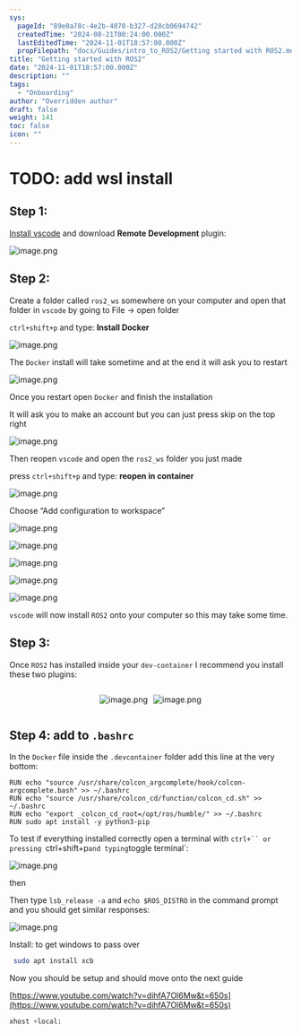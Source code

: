 ```yaml
---
sys:
  pageId: "89e0a78c-4e2b-4070-b327-d28cb0694742"
  createdTime: "2024-08-21T00:24:00.000Z"
  lastEditedTime: "2024-11-01T18:57:00.000Z"
  propFilepath: "docs/Guides/intro_to_ROS2/Getting started with ROS2.md"
title: "Getting started with ROS2"
date: "2024-11-01T18:57:00.000Z"
description: ""
tags:
  - "Onboarding"
author: "Overridden author"
draft: false
weight: 141
toc: false
icon: ""
---
```


# TODO: add wsl install

## Step 1:

[Install vscode](https://code.visualstudio.com/download) and download **Remote Development** plugin:

![image.png](https://prod-files-secure.s3.us-west-2.amazonaws.com/d518164a-d88e-44d1-a4ee-3adb3bd8bce0/efb52993-1881-4a40-b95e-6f020334f022/image.png?X-Amz-Algorithm=AWS4-HMAC-SHA256&X-Amz-Content-Sha256=UNSIGNED-PAYLOAD&X-Amz-Credential=ASIAZI2LB466WRY3OXRE%2F20250403%2Fus-west-2%2Fs3%2Faws4_request&X-Amz-Date=20250403T131939Z&X-Amz-Expires=3600&X-Amz-Security-Token=IQoJb3JpZ2luX2VjEIX%2F%2F%2F%2F%2F%2F%2F%2F%2F%2FwEaCXVzLXdlc3QtMiJIMEYCIQClXeVnZkx%2BmVCxm0dGk7p7mqJOocy%2Bl8HoRjFMcYb8QgIhAOM2odTeTPIoeC8L0F2sbVG3Qsj%2FEmU553U39FmQAv5IKogECO7%2F%2F%2F%2F%2F%2F%2F%2F%2F%2FwEQABoMNjM3NDIzMTgzODA1IgzdzAPymAKC7cPVmFoq3APztGQtlGLeQSMlEaNnjEVMKTIOZMrri6zVkMioxTZLqlXDllPkszd4%2BacRQ%2FyW23msqcx1H8iszPS95PmsGqx34N00SAn2ozQXEKxELK0%2BTZ3HZr3FOeYacn1xdU1aCukawA3WhEqbvM%2F3VPezKyKZYbMM%2Bok7EqnZwwEMFMjMPOcbxQk6Dy6KuPI2B23wrCe2s6f6hES%2FMMSXt4Wt82knwIYILyofpvd48vM%2FTgr3Wju6EWKAywUNVxRVPHCKpQvoBVmSqy5MGLZwa%2BzeO8EKlG36Q8ck4z%2FNP9FlNKLrF%2FyaQfTHcizAQtaKgK09zCk61Lrn2lcFbL6UhmPLUfAaoUkEzOb%2FyCV1TCxWTdT9zxilbKI2xNznyyXwxyNW1uVjJZl4gV%2Bw68yAv7DJOrsyebAnIlIlkZnu5%2BnqCra%2FKkurzilfUqm1zq76K9O4yR3QOQRIwmqtcEmQBZ9I37Ic3ABoIp1L4vbqE%2FgikKtr6cOPy5E9VAwsgkePVzlAUS0REHzp6%2FYnltFoPNLiMoHyNidsxD%2FJzuq6jXZCkPoa4vVWTIl2qGABpA0Weij9HAc%2BFq4x2N1sT%2F%2F2Q2nr5wmRXh%2BuaAY5jZwz0L25HchuQcDCfkGheFEg3bvGgTDt%2Frm%2FBjqkAb9nYl8M%2F0rlSq6OTYMxZ%2FgCtKfXcmERNRQWMQh7UBaO3H3rG5Z2BFOnTCnzdEDT7uyLo45N85mQmh9CM9yGrVoiuefkr20V9A3kfgfYk81n02McHwwdYJ4KsPMHMLfLNAA7aMNytHTM4T4%2B3Lr7HkViyK%2BlL9tOwSXBvd0NiFJCNbZrIoUv3dDyq0mrbUpIv7YjWi6QL%2Ftuw%2BAqIphzrJY4Wl8a&X-Amz-Signature=9d8d2aa61ec186d905e47f9dd196ae8fcdd9c72b986469f2de30af49b4e60b3f&X-Amz-SignedHeaders=host&x-id=GetObject)

## Step 2:

Create a folder called `ros2_ws` somewhere on your computer and open that folder in `vscode` by going to File → open folder 

`ctrl+shift+p` and type: **Install Docker**

![image.png](https://prod-files-secure.s3.us-west-2.amazonaws.com/d518164a-d88e-44d1-a4ee-3adb3bd8bce0/2269dc0e-1cd5-47ff-bceb-c04ad9b2eab0/image.png?X-Amz-Algorithm=AWS4-HMAC-SHA256&X-Amz-Content-Sha256=UNSIGNED-PAYLOAD&X-Amz-Credential=ASIAZI2LB466WRY3OXRE%2F20250403%2Fus-west-2%2Fs3%2Faws4_request&X-Amz-Date=20250403T131939Z&X-Amz-Expires=3600&X-Amz-Security-Token=IQoJb3JpZ2luX2VjEIX%2F%2F%2F%2F%2F%2F%2F%2F%2F%2FwEaCXVzLXdlc3QtMiJIMEYCIQClXeVnZkx%2BmVCxm0dGk7p7mqJOocy%2Bl8HoRjFMcYb8QgIhAOM2odTeTPIoeC8L0F2sbVG3Qsj%2FEmU553U39FmQAv5IKogECO7%2F%2F%2F%2F%2F%2F%2F%2F%2F%2FwEQABoMNjM3NDIzMTgzODA1IgzdzAPymAKC7cPVmFoq3APztGQtlGLeQSMlEaNnjEVMKTIOZMrri6zVkMioxTZLqlXDllPkszd4%2BacRQ%2FyW23msqcx1H8iszPS95PmsGqx34N00SAn2ozQXEKxELK0%2BTZ3HZr3FOeYacn1xdU1aCukawA3WhEqbvM%2F3VPezKyKZYbMM%2Bok7EqnZwwEMFMjMPOcbxQk6Dy6KuPI2B23wrCe2s6f6hES%2FMMSXt4Wt82knwIYILyofpvd48vM%2FTgr3Wju6EWKAywUNVxRVPHCKpQvoBVmSqy5MGLZwa%2BzeO8EKlG36Q8ck4z%2FNP9FlNKLrF%2FyaQfTHcizAQtaKgK09zCk61Lrn2lcFbL6UhmPLUfAaoUkEzOb%2FyCV1TCxWTdT9zxilbKI2xNznyyXwxyNW1uVjJZl4gV%2Bw68yAv7DJOrsyebAnIlIlkZnu5%2BnqCra%2FKkurzilfUqm1zq76K9O4yR3QOQRIwmqtcEmQBZ9I37Ic3ABoIp1L4vbqE%2FgikKtr6cOPy5E9VAwsgkePVzlAUS0REHzp6%2FYnltFoPNLiMoHyNidsxD%2FJzuq6jXZCkPoa4vVWTIl2qGABpA0Weij9HAc%2BFq4x2N1sT%2F%2F2Q2nr5wmRXh%2BuaAY5jZwz0L25HchuQcDCfkGheFEg3bvGgTDt%2Frm%2FBjqkAb9nYl8M%2F0rlSq6OTYMxZ%2FgCtKfXcmERNRQWMQh7UBaO3H3rG5Z2BFOnTCnzdEDT7uyLo45N85mQmh9CM9yGrVoiuefkr20V9A3kfgfYk81n02McHwwdYJ4KsPMHMLfLNAA7aMNytHTM4T4%2B3Lr7HkViyK%2BlL9tOwSXBvd0NiFJCNbZrIoUv3dDyq0mrbUpIv7YjWi6QL%2Ftuw%2BAqIphzrJY4Wl8a&X-Amz-Signature=ec891c6a26f4c5c525e0e1a6210bc230ccea0393c36160d1b608f480bf41f1ef&X-Amz-SignedHeaders=host&x-id=GetObject)

The `Docker` install will take sometime and at the end it will ask you to restart

![image.png](https://prod-files-secure.s3.us-west-2.amazonaws.com/d518164a-d88e-44d1-a4ee-3adb3bd8bce0/ed233f78-be33-4b1f-b89c-9c346c0e961e/image.png?X-Amz-Algorithm=AWS4-HMAC-SHA256&X-Amz-Content-Sha256=UNSIGNED-PAYLOAD&X-Amz-Credential=ASIAZI2LB466WRY3OXRE%2F20250403%2Fus-west-2%2Fs3%2Faws4_request&X-Amz-Date=20250403T131939Z&X-Amz-Expires=3600&X-Amz-Security-Token=IQoJb3JpZ2luX2VjEIX%2F%2F%2F%2F%2F%2F%2F%2F%2F%2FwEaCXVzLXdlc3QtMiJIMEYCIQClXeVnZkx%2BmVCxm0dGk7p7mqJOocy%2Bl8HoRjFMcYb8QgIhAOM2odTeTPIoeC8L0F2sbVG3Qsj%2FEmU553U39FmQAv5IKogECO7%2F%2F%2F%2F%2F%2F%2F%2F%2F%2FwEQABoMNjM3NDIzMTgzODA1IgzdzAPymAKC7cPVmFoq3APztGQtlGLeQSMlEaNnjEVMKTIOZMrri6zVkMioxTZLqlXDllPkszd4%2BacRQ%2FyW23msqcx1H8iszPS95PmsGqx34N00SAn2ozQXEKxELK0%2BTZ3HZr3FOeYacn1xdU1aCukawA3WhEqbvM%2F3VPezKyKZYbMM%2Bok7EqnZwwEMFMjMPOcbxQk6Dy6KuPI2B23wrCe2s6f6hES%2FMMSXt4Wt82knwIYILyofpvd48vM%2FTgr3Wju6EWKAywUNVxRVPHCKpQvoBVmSqy5MGLZwa%2BzeO8EKlG36Q8ck4z%2FNP9FlNKLrF%2FyaQfTHcizAQtaKgK09zCk61Lrn2lcFbL6UhmPLUfAaoUkEzOb%2FyCV1TCxWTdT9zxilbKI2xNznyyXwxyNW1uVjJZl4gV%2Bw68yAv7DJOrsyebAnIlIlkZnu5%2BnqCra%2FKkurzilfUqm1zq76K9O4yR3QOQRIwmqtcEmQBZ9I37Ic3ABoIp1L4vbqE%2FgikKtr6cOPy5E9VAwsgkePVzlAUS0REHzp6%2FYnltFoPNLiMoHyNidsxD%2FJzuq6jXZCkPoa4vVWTIl2qGABpA0Weij9HAc%2BFq4x2N1sT%2F%2F2Q2nr5wmRXh%2BuaAY5jZwz0L25HchuQcDCfkGheFEg3bvGgTDt%2Frm%2FBjqkAb9nYl8M%2F0rlSq6OTYMxZ%2FgCtKfXcmERNRQWMQh7UBaO3H3rG5Z2BFOnTCnzdEDT7uyLo45N85mQmh9CM9yGrVoiuefkr20V9A3kfgfYk81n02McHwwdYJ4KsPMHMLfLNAA7aMNytHTM4T4%2B3Lr7HkViyK%2BlL9tOwSXBvd0NiFJCNbZrIoUv3dDyq0mrbUpIv7YjWi6QL%2Ftuw%2BAqIphzrJY4Wl8a&X-Amz-Signature=f4c088b332b001e2064051e05fe30ea5a06c4c5b8e086d0b052546012c4e8859&X-Amz-SignedHeaders=host&x-id=GetObject)

Once you restart open `Docker` and finish the installation

It will ask you to make an account but you can just press skip on the top right

![image.png](https://prod-files-secure.s3.us-west-2.amazonaws.com/d518164a-d88e-44d1-a4ee-3adb3bd8bce0/21010ad9-1659-4fd9-9f59-9932a09b2a3d/image.png?X-Amz-Algorithm=AWS4-HMAC-SHA256&X-Amz-Content-Sha256=UNSIGNED-PAYLOAD&X-Amz-Credential=ASIAZI2LB466WRY3OXRE%2F20250403%2Fus-west-2%2Fs3%2Faws4_request&X-Amz-Date=20250403T131939Z&X-Amz-Expires=3600&X-Amz-Security-Token=IQoJb3JpZ2luX2VjEIX%2F%2F%2F%2F%2F%2F%2F%2F%2F%2FwEaCXVzLXdlc3QtMiJIMEYCIQClXeVnZkx%2BmVCxm0dGk7p7mqJOocy%2Bl8HoRjFMcYb8QgIhAOM2odTeTPIoeC8L0F2sbVG3Qsj%2FEmU553U39FmQAv5IKogECO7%2F%2F%2F%2F%2F%2F%2F%2F%2F%2FwEQABoMNjM3NDIzMTgzODA1IgzdzAPymAKC7cPVmFoq3APztGQtlGLeQSMlEaNnjEVMKTIOZMrri6zVkMioxTZLqlXDllPkszd4%2BacRQ%2FyW23msqcx1H8iszPS95PmsGqx34N00SAn2ozQXEKxELK0%2BTZ3HZr3FOeYacn1xdU1aCukawA3WhEqbvM%2F3VPezKyKZYbMM%2Bok7EqnZwwEMFMjMPOcbxQk6Dy6KuPI2B23wrCe2s6f6hES%2FMMSXt4Wt82knwIYILyofpvd48vM%2FTgr3Wju6EWKAywUNVxRVPHCKpQvoBVmSqy5MGLZwa%2BzeO8EKlG36Q8ck4z%2FNP9FlNKLrF%2FyaQfTHcizAQtaKgK09zCk61Lrn2lcFbL6UhmPLUfAaoUkEzOb%2FyCV1TCxWTdT9zxilbKI2xNznyyXwxyNW1uVjJZl4gV%2Bw68yAv7DJOrsyebAnIlIlkZnu5%2BnqCra%2FKkurzilfUqm1zq76K9O4yR3QOQRIwmqtcEmQBZ9I37Ic3ABoIp1L4vbqE%2FgikKtr6cOPy5E9VAwsgkePVzlAUS0REHzp6%2FYnltFoPNLiMoHyNidsxD%2FJzuq6jXZCkPoa4vVWTIl2qGABpA0Weij9HAc%2BFq4x2N1sT%2F%2F2Q2nr5wmRXh%2BuaAY5jZwz0L25HchuQcDCfkGheFEg3bvGgTDt%2Frm%2FBjqkAb9nYl8M%2F0rlSq6OTYMxZ%2FgCtKfXcmERNRQWMQh7UBaO3H3rG5Z2BFOnTCnzdEDT7uyLo45N85mQmh9CM9yGrVoiuefkr20V9A3kfgfYk81n02McHwwdYJ4KsPMHMLfLNAA7aMNytHTM4T4%2B3Lr7HkViyK%2BlL9tOwSXBvd0NiFJCNbZrIoUv3dDyq0mrbUpIv7YjWi6QL%2Ftuw%2BAqIphzrJY4Wl8a&X-Amz-Signature=b6604c21f1792677302fd2b6cc1fffe159e57882113b59950f1499df7c2116c4&X-Amz-SignedHeaders=host&x-id=GetObject)

Then reopen `vscode` and open the `ros2_ws` folder you just made

press `ctrl+shift+p` and type: **reopen in container**

![image.png](https://prod-files-secure.s3.us-west-2.amazonaws.com/d518164a-d88e-44d1-a4ee-3adb3bd8bce0/4e93b8c2-41ad-488c-8095-c74205196118/image.png?X-Amz-Algorithm=AWS4-HMAC-SHA256&X-Amz-Content-Sha256=UNSIGNED-PAYLOAD&X-Amz-Credential=ASIAZI2LB466WRY3OXRE%2F20250403%2Fus-west-2%2Fs3%2Faws4_request&X-Amz-Date=20250403T131939Z&X-Amz-Expires=3600&X-Amz-Security-Token=IQoJb3JpZ2luX2VjEIX%2F%2F%2F%2F%2F%2F%2F%2F%2F%2FwEaCXVzLXdlc3QtMiJIMEYCIQClXeVnZkx%2BmVCxm0dGk7p7mqJOocy%2Bl8HoRjFMcYb8QgIhAOM2odTeTPIoeC8L0F2sbVG3Qsj%2FEmU553U39FmQAv5IKogECO7%2F%2F%2F%2F%2F%2F%2F%2F%2F%2FwEQABoMNjM3NDIzMTgzODA1IgzdzAPymAKC7cPVmFoq3APztGQtlGLeQSMlEaNnjEVMKTIOZMrri6zVkMioxTZLqlXDllPkszd4%2BacRQ%2FyW23msqcx1H8iszPS95PmsGqx34N00SAn2ozQXEKxELK0%2BTZ3HZr3FOeYacn1xdU1aCukawA3WhEqbvM%2F3VPezKyKZYbMM%2Bok7EqnZwwEMFMjMPOcbxQk6Dy6KuPI2B23wrCe2s6f6hES%2FMMSXt4Wt82knwIYILyofpvd48vM%2FTgr3Wju6EWKAywUNVxRVPHCKpQvoBVmSqy5MGLZwa%2BzeO8EKlG36Q8ck4z%2FNP9FlNKLrF%2FyaQfTHcizAQtaKgK09zCk61Lrn2lcFbL6UhmPLUfAaoUkEzOb%2FyCV1TCxWTdT9zxilbKI2xNznyyXwxyNW1uVjJZl4gV%2Bw68yAv7DJOrsyebAnIlIlkZnu5%2BnqCra%2FKkurzilfUqm1zq76K9O4yR3QOQRIwmqtcEmQBZ9I37Ic3ABoIp1L4vbqE%2FgikKtr6cOPy5E9VAwsgkePVzlAUS0REHzp6%2FYnltFoPNLiMoHyNidsxD%2FJzuq6jXZCkPoa4vVWTIl2qGABpA0Weij9HAc%2BFq4x2N1sT%2F%2F2Q2nr5wmRXh%2BuaAY5jZwz0L25HchuQcDCfkGheFEg3bvGgTDt%2Frm%2FBjqkAb9nYl8M%2F0rlSq6OTYMxZ%2FgCtKfXcmERNRQWMQh7UBaO3H3rG5Z2BFOnTCnzdEDT7uyLo45N85mQmh9CM9yGrVoiuefkr20V9A3kfgfYk81n02McHwwdYJ4KsPMHMLfLNAA7aMNytHTM4T4%2B3Lr7HkViyK%2BlL9tOwSXBvd0NiFJCNbZrIoUv3dDyq0mrbUpIv7YjWi6QL%2Ftuw%2BAqIphzrJY4Wl8a&X-Amz-Signature=88a9cfc473c3afd8ec39352edf3d074add81370f757d573de2a92017a366758f&X-Amz-SignedHeaders=host&x-id=GetObject)

Choose “Add configuration to workspace”

![image.png](https://prod-files-secure.s3.us-west-2.amazonaws.com/d518164a-d88e-44d1-a4ee-3adb3bd8bce0/9560b282-5060-4989-ba37-97e7b2c22476/image.png?X-Amz-Algorithm=AWS4-HMAC-SHA256&X-Amz-Content-Sha256=UNSIGNED-PAYLOAD&X-Amz-Credential=ASIAZI2LB466WRY3OXRE%2F20250403%2Fus-west-2%2Fs3%2Faws4_request&X-Amz-Date=20250403T131939Z&X-Amz-Expires=3600&X-Amz-Security-Token=IQoJb3JpZ2luX2VjEIX%2F%2F%2F%2F%2F%2F%2F%2F%2F%2FwEaCXVzLXdlc3QtMiJIMEYCIQClXeVnZkx%2BmVCxm0dGk7p7mqJOocy%2Bl8HoRjFMcYb8QgIhAOM2odTeTPIoeC8L0F2sbVG3Qsj%2FEmU553U39FmQAv5IKogECO7%2F%2F%2F%2F%2F%2F%2F%2F%2F%2FwEQABoMNjM3NDIzMTgzODA1IgzdzAPymAKC7cPVmFoq3APztGQtlGLeQSMlEaNnjEVMKTIOZMrri6zVkMioxTZLqlXDllPkszd4%2BacRQ%2FyW23msqcx1H8iszPS95PmsGqx34N00SAn2ozQXEKxELK0%2BTZ3HZr3FOeYacn1xdU1aCukawA3WhEqbvM%2F3VPezKyKZYbMM%2Bok7EqnZwwEMFMjMPOcbxQk6Dy6KuPI2B23wrCe2s6f6hES%2FMMSXt4Wt82knwIYILyofpvd48vM%2FTgr3Wju6EWKAywUNVxRVPHCKpQvoBVmSqy5MGLZwa%2BzeO8EKlG36Q8ck4z%2FNP9FlNKLrF%2FyaQfTHcizAQtaKgK09zCk61Lrn2lcFbL6UhmPLUfAaoUkEzOb%2FyCV1TCxWTdT9zxilbKI2xNznyyXwxyNW1uVjJZl4gV%2Bw68yAv7DJOrsyebAnIlIlkZnu5%2BnqCra%2FKkurzilfUqm1zq76K9O4yR3QOQRIwmqtcEmQBZ9I37Ic3ABoIp1L4vbqE%2FgikKtr6cOPy5E9VAwsgkePVzlAUS0REHzp6%2FYnltFoPNLiMoHyNidsxD%2FJzuq6jXZCkPoa4vVWTIl2qGABpA0Weij9HAc%2BFq4x2N1sT%2F%2F2Q2nr5wmRXh%2BuaAY5jZwz0L25HchuQcDCfkGheFEg3bvGgTDt%2Frm%2FBjqkAb9nYl8M%2F0rlSq6OTYMxZ%2FgCtKfXcmERNRQWMQh7UBaO3H3rG5Z2BFOnTCnzdEDT7uyLo45N85mQmh9CM9yGrVoiuefkr20V9A3kfgfYk81n02McHwwdYJ4KsPMHMLfLNAA7aMNytHTM4T4%2B3Lr7HkViyK%2BlL9tOwSXBvd0NiFJCNbZrIoUv3dDyq0mrbUpIv7YjWi6QL%2Ftuw%2BAqIphzrJY4Wl8a&X-Amz-Signature=9eb336ed43651e550787264ad98d4dd5a1068ed5c967b621a549a3e64f134499&X-Amz-SignedHeaders=host&x-id=GetObject)

![image.png](https://prod-files-secure.s3.us-west-2.amazonaws.com/d518164a-d88e-44d1-a4ee-3adb3bd8bce0/2ee63f81-886b-48e8-a553-dc6e5eac99e4/image.png?X-Amz-Algorithm=AWS4-HMAC-SHA256&X-Amz-Content-Sha256=UNSIGNED-PAYLOAD&X-Amz-Credential=ASIAZI2LB466WRY3OXRE%2F20250403%2Fus-west-2%2Fs3%2Faws4_request&X-Amz-Date=20250403T131939Z&X-Amz-Expires=3600&X-Amz-Security-Token=IQoJb3JpZ2luX2VjEIX%2F%2F%2F%2F%2F%2F%2F%2F%2F%2FwEaCXVzLXdlc3QtMiJIMEYCIQClXeVnZkx%2BmVCxm0dGk7p7mqJOocy%2Bl8HoRjFMcYb8QgIhAOM2odTeTPIoeC8L0F2sbVG3Qsj%2FEmU553U39FmQAv5IKogECO7%2F%2F%2F%2F%2F%2F%2F%2F%2F%2FwEQABoMNjM3NDIzMTgzODA1IgzdzAPymAKC7cPVmFoq3APztGQtlGLeQSMlEaNnjEVMKTIOZMrri6zVkMioxTZLqlXDllPkszd4%2BacRQ%2FyW23msqcx1H8iszPS95PmsGqx34N00SAn2ozQXEKxELK0%2BTZ3HZr3FOeYacn1xdU1aCukawA3WhEqbvM%2F3VPezKyKZYbMM%2Bok7EqnZwwEMFMjMPOcbxQk6Dy6KuPI2B23wrCe2s6f6hES%2FMMSXt4Wt82knwIYILyofpvd48vM%2FTgr3Wju6EWKAywUNVxRVPHCKpQvoBVmSqy5MGLZwa%2BzeO8EKlG36Q8ck4z%2FNP9FlNKLrF%2FyaQfTHcizAQtaKgK09zCk61Lrn2lcFbL6UhmPLUfAaoUkEzOb%2FyCV1TCxWTdT9zxilbKI2xNznyyXwxyNW1uVjJZl4gV%2Bw68yAv7DJOrsyebAnIlIlkZnu5%2BnqCra%2FKkurzilfUqm1zq76K9O4yR3QOQRIwmqtcEmQBZ9I37Ic3ABoIp1L4vbqE%2FgikKtr6cOPy5E9VAwsgkePVzlAUS0REHzp6%2FYnltFoPNLiMoHyNidsxD%2FJzuq6jXZCkPoa4vVWTIl2qGABpA0Weij9HAc%2BFq4x2N1sT%2F%2F2Q2nr5wmRXh%2BuaAY5jZwz0L25HchuQcDCfkGheFEg3bvGgTDt%2Frm%2FBjqkAb9nYl8M%2F0rlSq6OTYMxZ%2FgCtKfXcmERNRQWMQh7UBaO3H3rG5Z2BFOnTCnzdEDT7uyLo45N85mQmh9CM9yGrVoiuefkr20V9A3kfgfYk81n02McHwwdYJ4KsPMHMLfLNAA7aMNytHTM4T4%2B3Lr7HkViyK%2BlL9tOwSXBvd0NiFJCNbZrIoUv3dDyq0mrbUpIv7YjWi6QL%2Ftuw%2BAqIphzrJY4Wl8a&X-Amz-Signature=34f5a254b78878e3a673cca7e855860a3577750c96ebe33d5914d9665276246b&X-Amz-SignedHeaders=host&x-id=GetObject)

![image.png](https://prod-files-secure.s3.us-west-2.amazonaws.com/d518164a-d88e-44d1-a4ee-3adb3bd8bce0/ae1580b2-b048-407e-aed9-b584224a7a04/image.png?X-Amz-Algorithm=AWS4-HMAC-SHA256&X-Amz-Content-Sha256=UNSIGNED-PAYLOAD&X-Amz-Credential=ASIAZI2LB466WRY3OXRE%2F20250403%2Fus-west-2%2Fs3%2Faws4_request&X-Amz-Date=20250403T131939Z&X-Amz-Expires=3600&X-Amz-Security-Token=IQoJb3JpZ2luX2VjEIX%2F%2F%2F%2F%2F%2F%2F%2F%2F%2FwEaCXVzLXdlc3QtMiJIMEYCIQClXeVnZkx%2BmVCxm0dGk7p7mqJOocy%2Bl8HoRjFMcYb8QgIhAOM2odTeTPIoeC8L0F2sbVG3Qsj%2FEmU553U39FmQAv5IKogECO7%2F%2F%2F%2F%2F%2F%2F%2F%2F%2FwEQABoMNjM3NDIzMTgzODA1IgzdzAPymAKC7cPVmFoq3APztGQtlGLeQSMlEaNnjEVMKTIOZMrri6zVkMioxTZLqlXDllPkszd4%2BacRQ%2FyW23msqcx1H8iszPS95PmsGqx34N00SAn2ozQXEKxELK0%2BTZ3HZr3FOeYacn1xdU1aCukawA3WhEqbvM%2F3VPezKyKZYbMM%2Bok7EqnZwwEMFMjMPOcbxQk6Dy6KuPI2B23wrCe2s6f6hES%2FMMSXt4Wt82knwIYILyofpvd48vM%2FTgr3Wju6EWKAywUNVxRVPHCKpQvoBVmSqy5MGLZwa%2BzeO8EKlG36Q8ck4z%2FNP9FlNKLrF%2FyaQfTHcizAQtaKgK09zCk61Lrn2lcFbL6UhmPLUfAaoUkEzOb%2FyCV1TCxWTdT9zxilbKI2xNznyyXwxyNW1uVjJZl4gV%2Bw68yAv7DJOrsyebAnIlIlkZnu5%2BnqCra%2FKkurzilfUqm1zq76K9O4yR3QOQRIwmqtcEmQBZ9I37Ic3ABoIp1L4vbqE%2FgikKtr6cOPy5E9VAwsgkePVzlAUS0REHzp6%2FYnltFoPNLiMoHyNidsxD%2FJzuq6jXZCkPoa4vVWTIl2qGABpA0Weij9HAc%2BFq4x2N1sT%2F%2F2Q2nr5wmRXh%2BuaAY5jZwz0L25HchuQcDCfkGheFEg3bvGgTDt%2Frm%2FBjqkAb9nYl8M%2F0rlSq6OTYMxZ%2FgCtKfXcmERNRQWMQh7UBaO3H3rG5Z2BFOnTCnzdEDT7uyLo45N85mQmh9CM9yGrVoiuefkr20V9A3kfgfYk81n02McHwwdYJ4KsPMHMLfLNAA7aMNytHTM4T4%2B3Lr7HkViyK%2BlL9tOwSXBvd0NiFJCNbZrIoUv3dDyq0mrbUpIv7YjWi6QL%2Ftuw%2BAqIphzrJY4Wl8a&X-Amz-Signature=383527729ae3a4264f07fb2fefcc37dc6209e7b4062375434a27d6b519c60d28&X-Amz-SignedHeaders=host&x-id=GetObject)

![image.png](https://prod-files-secure.s3.us-west-2.amazonaws.com/d518164a-d88e-44d1-a4ee-3adb3bd8bce0/53255b28-f75e-430f-b9e3-c0ac8577e42b/image.png?X-Amz-Algorithm=AWS4-HMAC-SHA256&X-Amz-Content-Sha256=UNSIGNED-PAYLOAD&X-Amz-Credential=ASIAZI2LB466WRY3OXRE%2F20250403%2Fus-west-2%2Fs3%2Faws4_request&X-Amz-Date=20250403T131939Z&X-Amz-Expires=3600&X-Amz-Security-Token=IQoJb3JpZ2luX2VjEIX%2F%2F%2F%2F%2F%2F%2F%2F%2F%2FwEaCXVzLXdlc3QtMiJIMEYCIQClXeVnZkx%2BmVCxm0dGk7p7mqJOocy%2Bl8HoRjFMcYb8QgIhAOM2odTeTPIoeC8L0F2sbVG3Qsj%2FEmU553U39FmQAv5IKogECO7%2F%2F%2F%2F%2F%2F%2F%2F%2F%2FwEQABoMNjM3NDIzMTgzODA1IgzdzAPymAKC7cPVmFoq3APztGQtlGLeQSMlEaNnjEVMKTIOZMrri6zVkMioxTZLqlXDllPkszd4%2BacRQ%2FyW23msqcx1H8iszPS95PmsGqx34N00SAn2ozQXEKxELK0%2BTZ3HZr3FOeYacn1xdU1aCukawA3WhEqbvM%2F3VPezKyKZYbMM%2Bok7EqnZwwEMFMjMPOcbxQk6Dy6KuPI2B23wrCe2s6f6hES%2FMMSXt4Wt82knwIYILyofpvd48vM%2FTgr3Wju6EWKAywUNVxRVPHCKpQvoBVmSqy5MGLZwa%2BzeO8EKlG36Q8ck4z%2FNP9FlNKLrF%2FyaQfTHcizAQtaKgK09zCk61Lrn2lcFbL6UhmPLUfAaoUkEzOb%2FyCV1TCxWTdT9zxilbKI2xNznyyXwxyNW1uVjJZl4gV%2Bw68yAv7DJOrsyebAnIlIlkZnu5%2BnqCra%2FKkurzilfUqm1zq76K9O4yR3QOQRIwmqtcEmQBZ9I37Ic3ABoIp1L4vbqE%2FgikKtr6cOPy5E9VAwsgkePVzlAUS0REHzp6%2FYnltFoPNLiMoHyNidsxD%2FJzuq6jXZCkPoa4vVWTIl2qGABpA0Weij9HAc%2BFq4x2N1sT%2F%2F2Q2nr5wmRXh%2BuaAY5jZwz0L25HchuQcDCfkGheFEg3bvGgTDt%2Frm%2FBjqkAb9nYl8M%2F0rlSq6OTYMxZ%2FgCtKfXcmERNRQWMQh7UBaO3H3rG5Z2BFOnTCnzdEDT7uyLo45N85mQmh9CM9yGrVoiuefkr20V9A3kfgfYk81n02McHwwdYJ4KsPMHMLfLNAA7aMNytHTM4T4%2B3Lr7HkViyK%2BlL9tOwSXBvd0NiFJCNbZrIoUv3dDyq0mrbUpIv7YjWi6QL%2Ftuw%2BAqIphzrJY4Wl8a&X-Amz-Signature=6fb63b9e2e4f772f35d08e1a9c1522871d62fa729ee0863d08c74c42051c7ef1&X-Amz-SignedHeaders=host&x-id=GetObject)

![image.png](https://prod-files-secure.s3.us-west-2.amazonaws.com/d518164a-d88e-44d1-a4ee-3adb3bd8bce0/7c562767-5af9-4ffb-97d1-327bcdf4ee00/image.png?X-Amz-Algorithm=AWS4-HMAC-SHA256&X-Amz-Content-Sha256=UNSIGNED-PAYLOAD&X-Amz-Credential=ASIAZI2LB466WRY3OXRE%2F20250403%2Fus-west-2%2Fs3%2Faws4_request&X-Amz-Date=20250403T131939Z&X-Amz-Expires=3600&X-Amz-Security-Token=IQoJb3JpZ2luX2VjEIX%2F%2F%2F%2F%2F%2F%2F%2F%2F%2FwEaCXVzLXdlc3QtMiJIMEYCIQClXeVnZkx%2BmVCxm0dGk7p7mqJOocy%2Bl8HoRjFMcYb8QgIhAOM2odTeTPIoeC8L0F2sbVG3Qsj%2FEmU553U39FmQAv5IKogECO7%2F%2F%2F%2F%2F%2F%2F%2F%2F%2FwEQABoMNjM3NDIzMTgzODA1IgzdzAPymAKC7cPVmFoq3APztGQtlGLeQSMlEaNnjEVMKTIOZMrri6zVkMioxTZLqlXDllPkszd4%2BacRQ%2FyW23msqcx1H8iszPS95PmsGqx34N00SAn2ozQXEKxELK0%2BTZ3HZr3FOeYacn1xdU1aCukawA3WhEqbvM%2F3VPezKyKZYbMM%2Bok7EqnZwwEMFMjMPOcbxQk6Dy6KuPI2B23wrCe2s6f6hES%2FMMSXt4Wt82knwIYILyofpvd48vM%2FTgr3Wju6EWKAywUNVxRVPHCKpQvoBVmSqy5MGLZwa%2BzeO8EKlG36Q8ck4z%2FNP9FlNKLrF%2FyaQfTHcizAQtaKgK09zCk61Lrn2lcFbL6UhmPLUfAaoUkEzOb%2FyCV1TCxWTdT9zxilbKI2xNznyyXwxyNW1uVjJZl4gV%2Bw68yAv7DJOrsyebAnIlIlkZnu5%2BnqCra%2FKkurzilfUqm1zq76K9O4yR3QOQRIwmqtcEmQBZ9I37Ic3ABoIp1L4vbqE%2FgikKtr6cOPy5E9VAwsgkePVzlAUS0REHzp6%2FYnltFoPNLiMoHyNidsxD%2FJzuq6jXZCkPoa4vVWTIl2qGABpA0Weij9HAc%2BFq4x2N1sT%2F%2F2Q2nr5wmRXh%2BuaAY5jZwz0L25HchuQcDCfkGheFEg3bvGgTDt%2Frm%2FBjqkAb9nYl8M%2F0rlSq6OTYMxZ%2FgCtKfXcmERNRQWMQh7UBaO3H3rG5Z2BFOnTCnzdEDT7uyLo45N85mQmh9CM9yGrVoiuefkr20V9A3kfgfYk81n02McHwwdYJ4KsPMHMLfLNAA7aMNytHTM4T4%2B3Lr7HkViyK%2BlL9tOwSXBvd0NiFJCNbZrIoUv3dDyq0mrbUpIv7YjWi6QL%2Ftuw%2BAqIphzrJY4Wl8a&X-Amz-Signature=9a9b53ee13383acde3fa672170d76a7696f850c44cb31630488dc0db799e4d19&X-Amz-SignedHeaders=host&x-id=GetObject)

`vscode` will now install `ROS2` onto your computer so this may take some time.

## Step 3:

Once `ROS2` has installed inside your `dev-container` I recommend you install these two plugins:

<div style="display: flex;flex-direction: row; column-gap:10px; max-width: 630px;justify-content: center;">
<div>

![image.png](https://prod-files-secure.s3.us-west-2.amazonaws.com/d518164a-d88e-44d1-a4ee-3adb3bd8bce0/3fc3d550-5a54-4ba1-ba6b-faa01cdb7369/image.png?X-Amz-Algorithm=AWS4-HMAC-SHA256&X-Amz-Content-Sha256=UNSIGNED-PAYLOAD&X-Amz-Credential=ASIAZI2LB466ZMRW5ZH5%2F20250403%2Fus-west-2%2Fs3%2Faws4_request&X-Amz-Date=20250403T131942Z&X-Amz-Expires=3600&X-Amz-Security-Token=IQoJb3JpZ2luX2VjEIX%2F%2F%2F%2F%2F%2F%2F%2F%2F%2FwEaCXVzLXdlc3QtMiJIMEYCIQCA%2FMeCaIaJmi0Rhxg84WVm93Uik6LdCVlS4stGJNzkjQIhAMxC8MwfyPqXkKe2sb3B4cVAoCYfFAO66Gja9vxk1H0hKogECO3%2F%2F%2F%2F%2F%2F%2F%2F%2F%2FwEQABoMNjM3NDIzMTgzODA1IgyLar0gLvTAV2mWlaEq3ANKdJFvaBkQiuNEOvs%2BS1gnXK97sMmary0X9OoKLfKcP%2BLYTlPsFGEhih8iTgasBKIzWhW3nZn%2FwNM%2FjqLTQ2KbTUbb%2BOTZgUmWec14Sh7i%2FrJbh4r2OfzGpJMepK6EpdFfQ%2BdIHfPxrGJa6UFxEKPajXr0A3tsS%2BIifX0BjGIbVbF7Y%2B5kY7QVZQr3qjksFHZgr0sR6ZFeXHWusYkh8FUCIibEBWjDj2%2FNqurJYdodcq0%2FORTtWrX2DatugdiKQAeRhyN0vjPVHVojVygQfLGrH2gjo0lhKDmP%2BtB4xGCPcAMS3zmq2tqL4H19IxRrrLpXmZjjzHEtH6Pi%2FeVm19D8eFABxRh4mm2ScEdLpJqxsh0%2FvhLyAwe7%2BJG2Y6zJZEo7IWjdS0bEsUM4BNkhD89E6VqJZPL4%2BLoWvkinessLfKO9RJLS1Ebwmbns39BU5CleImFrRVvdjGCvYZV%2FDIUKRXoGz%2Bgax2SLSX19xowa6APKVrpmkr1i5uuCgiQs9AGR%2BfpaLIi7Zn8%2F2qURzSGdUStv6aYomrS6kRaIGKefxzvYjw2LCMXk%2FuF20bTE%2BZAD0%2BLQy%2FHhO6m2r3lypAh5xSIAcyDd8B6KYDCd%2FUYzhfU2eyS0L5vuq4ksCzDP%2Fbm%2FBjqkAXcVE3TvpxwUNh1fvSYwOmSgYtzW9G4Sb2YT58kPaDYeasI4ci1UTZKTjqC1YT0LroHFjGp7oYG1t0JkcKOC1aAJtzmkCyEtbiVQuggjKgf6RB8YDWl%2FhYN8%2BhDuiwW1O2pYr9oacdPiynQgmJfo5zBypBNw%2F%2BmoIS48%2Bh4UEgwRb7r24PR1loE%2Fi95yqiCEPbyj4nsPvU2bNwC1Vza25gA1zR%2Fy&X-Amz-Signature=e9aabfd257edc092cb8265426b104a3e44d5ac36fa3f95bb9bc766e67156a500&X-Amz-SignedHeaders=host&x-id=GetObject)

</div>
<div>

![image.png](https://prod-files-secure.s3.us-west-2.amazonaws.com/d518164a-d88e-44d1-a4ee-3adb3bd8bce0/d994cc66-13c2-4093-a5a3-f84cf4601a82/image.png?X-Amz-Algorithm=AWS4-HMAC-SHA256&X-Amz-Content-Sha256=UNSIGNED-PAYLOAD&X-Amz-Credential=ASIAZI2LB466366CJ5YS%2F20250403%2Fus-west-2%2Fs3%2Faws4_request&X-Amz-Date=20250403T131943Z&X-Amz-Expires=3600&X-Amz-Security-Token=IQoJb3JpZ2luX2VjEIX%2F%2F%2F%2F%2F%2F%2F%2F%2F%2FwEaCXVzLXdlc3QtMiJHMEUCIGA%2BXzhYQDMOJwE%2FEQ%2B8t1%2BKfGM4lNAgZ9JP2%2BX90FUQAiEAq0gLibWc0clRaSfKNzKJXNlA58QMNaoYTXBFpDJ5WOkqiAQI7v%2F%2F%2F%2F%2F%2F%2F%2F%2F%2FARAAGgw2Mzc0MjMxODM4MDUiDJY%2BNpMiaHSpBi4EOyrcA5a%2FkNIw0IoqWzS9zni9kq6BnsbHhPViR3X9wp27%2BwGoMWTctP%2F7JMwtdKAbodFppFf37exYsIO9K8RlP17LFgZ4erySTrUAjXWhAcEi4vkIEIp8Ge6TbPWGj8P614Y%2FDlNPJJgLR7cR1rXs24MCnplJCqkXB3zC79UtFjHhheJYwzs%2BNG6HiOGvVtJmwfF1oeQu81nj6EnDE%2B6%2BmIieukQm64F1X7zZlmj8M5XF9OUU4LK04MaaoXKuEKSllDyW4czm3Canob5F8R6wcN9F3M8J%2Bv29x8s3n2ijz%2BBXTvtRDctNuxdrQb4Lv3AadRbzZ4IvnafQczfbPCmeBM37TYWoEcioxPsrlBJ9eQb9jATIZGoQvBPDe1E8JnJD%2Bsde%2B3QVmcTzkyvOjAOaV%2B6BKNyNR1D9jsQAXFc9QYqpyKARHws%2B%2FdC9qz440%2FqgxPqNGBu1cZ5T8hyriNkTeYCiK0nf20JTToP9QvOLAbNB7PEgZJJZFcfzo9o%2BdcCFlmL4OYYOoo3XU5LY7oHae23%2BNI6suDUYwLImsVE4KYPurdDn4xPo%2B0fxEIlJwljZSJ514%2FIua%2BHUbU8ami7fnBR6Edx1xnqqmMD5OA%2F11By4exhHHaaqmenNTm8dvWIyMMP9ub8GOqUBh4G7VIexQHjUYprfI5lDm%2FDFFD9tpGSglqnnt7EyM7jOHNMmZ26prth0vATsE1htxLJ4jkRwDEb4TfXgEt0hgZy8gvJtNni5DsiO8yyxfa1CCf9FlrSqcONW7pvbUsmG5az4lQOWj9BjUTZ2aIE07tI7OY5bNzlTj05M0j0i5qH%2BOBgCDLhQC9AIK0a31FhcA6kdUV7URs4H65r%2FagpG3%2B5ol22p&X-Amz-Signature=0b7643828c2d9066322192b59e79a1863c493f56b501d056a6a499df68bf12be&X-Amz-SignedHeaders=host&x-id=GetObject)

</div>
</div>

## Step 4: add to `.bashrc`

In the `Docker` file inside the `.devcontainer` folder add this line at the very bottom: 

```docker
RUN echo "source /usr/share/colcon_argcomplete/hook/colcon-argcomplete.bash" >> ~/.bashrc
RUN echo "source /usr/share/colcon_cd/function/colcon_cd.sh" >> ~/.bashrc
RUN echo "export _colcon_cd_root=/opt/ros/humble/" >> ~/.bashrc
RUN sudo apt install -y python3-pip 
```

To test if everything installed correctly open a terminal with `ctrl+`` or pressing `ctrl+shift+p` and typing `toggle terminal`:

![image.png](https://prod-files-secure.s3.us-west-2.amazonaws.com/d518164a-d88e-44d1-a4ee-3adb3bd8bce0/6a4943d8-b04e-4c02-9a58-775f3384d1a5/image.png?X-Amz-Algorithm=AWS4-HMAC-SHA256&X-Amz-Content-Sha256=UNSIGNED-PAYLOAD&X-Amz-Credential=ASIAZI2LB466WRY3OXRE%2F20250403%2Fus-west-2%2Fs3%2Faws4_request&X-Amz-Date=20250403T131939Z&X-Amz-Expires=3600&X-Amz-Security-Token=IQoJb3JpZ2luX2VjEIX%2F%2F%2F%2F%2F%2F%2F%2F%2F%2FwEaCXVzLXdlc3QtMiJIMEYCIQClXeVnZkx%2BmVCxm0dGk7p7mqJOocy%2Bl8HoRjFMcYb8QgIhAOM2odTeTPIoeC8L0F2sbVG3Qsj%2FEmU553U39FmQAv5IKogECO7%2F%2F%2F%2F%2F%2F%2F%2F%2F%2FwEQABoMNjM3NDIzMTgzODA1IgzdzAPymAKC7cPVmFoq3APztGQtlGLeQSMlEaNnjEVMKTIOZMrri6zVkMioxTZLqlXDllPkszd4%2BacRQ%2FyW23msqcx1H8iszPS95PmsGqx34N00SAn2ozQXEKxELK0%2BTZ3HZr3FOeYacn1xdU1aCukawA3WhEqbvM%2F3VPezKyKZYbMM%2Bok7EqnZwwEMFMjMPOcbxQk6Dy6KuPI2B23wrCe2s6f6hES%2FMMSXt4Wt82knwIYILyofpvd48vM%2FTgr3Wju6EWKAywUNVxRVPHCKpQvoBVmSqy5MGLZwa%2BzeO8EKlG36Q8ck4z%2FNP9FlNKLrF%2FyaQfTHcizAQtaKgK09zCk61Lrn2lcFbL6UhmPLUfAaoUkEzOb%2FyCV1TCxWTdT9zxilbKI2xNznyyXwxyNW1uVjJZl4gV%2Bw68yAv7DJOrsyebAnIlIlkZnu5%2BnqCra%2FKkurzilfUqm1zq76K9O4yR3QOQRIwmqtcEmQBZ9I37Ic3ABoIp1L4vbqE%2FgikKtr6cOPy5E9VAwsgkePVzlAUS0REHzp6%2FYnltFoPNLiMoHyNidsxD%2FJzuq6jXZCkPoa4vVWTIl2qGABpA0Weij9HAc%2BFq4x2N1sT%2F%2F2Q2nr5wmRXh%2BuaAY5jZwz0L25HchuQcDCfkGheFEg3bvGgTDt%2Frm%2FBjqkAb9nYl8M%2F0rlSq6OTYMxZ%2FgCtKfXcmERNRQWMQh7UBaO3H3rG5Z2BFOnTCnzdEDT7uyLo45N85mQmh9CM9yGrVoiuefkr20V9A3kfgfYk81n02McHwwdYJ4KsPMHMLfLNAA7aMNytHTM4T4%2B3Lr7HkViyK%2BlL9tOwSXBvd0NiFJCNbZrIoUv3dDyq0mrbUpIv7YjWi6QL%2Ftuw%2BAqIphzrJY4Wl8a&X-Amz-Signature=4a954e74935cc5ae34ec40a1c89bbff7fb6e25624a0c5f7b21b569e80b4325e5&X-Amz-SignedHeaders=host&x-id=GetObject)

then 

Then type `lsb_release -a` and `echo $ROS_DISTRO` in the command prompt and you should get similar responses:

![image.png](https://prod-files-secure.s3.us-west-2.amazonaws.com/d518164a-d88e-44d1-a4ee-3adb3bd8bce0/3e635dec-a805-4e85-8b9e-d000e5b71a4e/image.png?X-Amz-Algorithm=AWS4-HMAC-SHA256&X-Amz-Content-Sha256=UNSIGNED-PAYLOAD&X-Amz-Credential=ASIAZI2LB466WRY3OXRE%2F20250403%2Fus-west-2%2Fs3%2Faws4_request&X-Amz-Date=20250403T131939Z&X-Amz-Expires=3600&X-Amz-Security-Token=IQoJb3JpZ2luX2VjEIX%2F%2F%2F%2F%2F%2F%2F%2F%2F%2FwEaCXVzLXdlc3QtMiJIMEYCIQClXeVnZkx%2BmVCxm0dGk7p7mqJOocy%2Bl8HoRjFMcYb8QgIhAOM2odTeTPIoeC8L0F2sbVG3Qsj%2FEmU553U39FmQAv5IKogECO7%2F%2F%2F%2F%2F%2F%2F%2F%2F%2FwEQABoMNjM3NDIzMTgzODA1IgzdzAPymAKC7cPVmFoq3APztGQtlGLeQSMlEaNnjEVMKTIOZMrri6zVkMioxTZLqlXDllPkszd4%2BacRQ%2FyW23msqcx1H8iszPS95PmsGqx34N00SAn2ozQXEKxELK0%2BTZ3HZr3FOeYacn1xdU1aCukawA3WhEqbvM%2F3VPezKyKZYbMM%2Bok7EqnZwwEMFMjMPOcbxQk6Dy6KuPI2B23wrCe2s6f6hES%2FMMSXt4Wt82knwIYILyofpvd48vM%2FTgr3Wju6EWKAywUNVxRVPHCKpQvoBVmSqy5MGLZwa%2BzeO8EKlG36Q8ck4z%2FNP9FlNKLrF%2FyaQfTHcizAQtaKgK09zCk61Lrn2lcFbL6UhmPLUfAaoUkEzOb%2FyCV1TCxWTdT9zxilbKI2xNznyyXwxyNW1uVjJZl4gV%2Bw68yAv7DJOrsyebAnIlIlkZnu5%2BnqCra%2FKkurzilfUqm1zq76K9O4yR3QOQRIwmqtcEmQBZ9I37Ic3ABoIp1L4vbqE%2FgikKtr6cOPy5E9VAwsgkePVzlAUS0REHzp6%2FYnltFoPNLiMoHyNidsxD%2FJzuq6jXZCkPoa4vVWTIl2qGABpA0Weij9HAc%2BFq4x2N1sT%2F%2F2Q2nr5wmRXh%2BuaAY5jZwz0L25HchuQcDCfkGheFEg3bvGgTDt%2Frm%2FBjqkAb9nYl8M%2F0rlSq6OTYMxZ%2FgCtKfXcmERNRQWMQh7UBaO3H3rG5Z2BFOnTCnzdEDT7uyLo45N85mQmh9CM9yGrVoiuefkr20V9A3kfgfYk81n02McHwwdYJ4KsPMHMLfLNAA7aMNytHTM4T4%2B3Lr7HkViyK%2BlL9tOwSXBvd0NiFJCNbZrIoUv3dDyq0mrbUpIv7YjWi6QL%2Ftuw%2BAqIphzrJY4Wl8a&X-Amz-Signature=2474671a0dca663f2a9317e414908dfffa092bde34cf90cf63c87a0bcbc2866f&X-Amz-SignedHeaders=host&x-id=GetObject)

Install:  to get windows to pass over

```bash
 sudo apt install xcb
```

Now you should be setup and should move onto the next guide 

[https://www.youtube.com/watch?v=dihfA7Ol6Mw&t=650s](https://www.youtube.com/watch?v=dihfA7Ol6Mw&t=650s)

```python
xhost +local:
```
